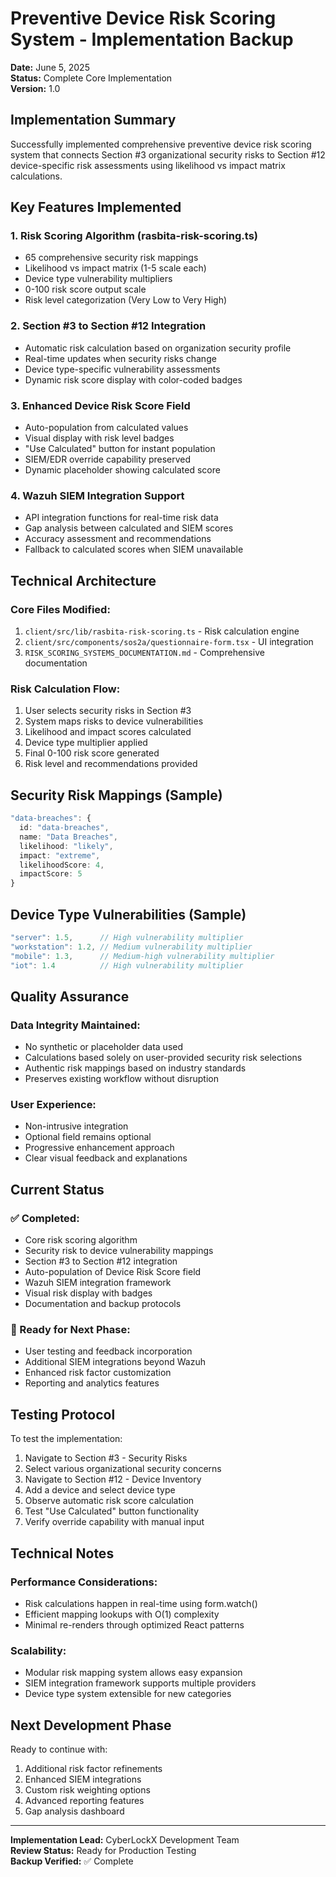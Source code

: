 # Preventive Device Risk Scoring System - Implementation Backup
**Date:** June 5, 2025  
**Status:** Complete Core Implementation  
**Version:** 1.0

## Implementation Summary

Successfully implemented comprehensive preventive device risk scoring system that connects Section #3 organizational security risks to Section #12 device-specific risk assessments using likelihood vs impact matrix calculations.

## Key Features Implemented

### 1. Risk Scoring Algorithm (rasbita-risk-scoring.ts)
- 65 comprehensive security risk mappings
- Likelihood vs impact matrix (1-5 scale each)
- Device type vulnerability multipliers
- 0-100 risk score output scale
- Risk level categorization (Very Low to Very High)

### 2. Section #3 to Section #12 Integration
- Automatic risk calculation based on organization security profile
- Real-time updates when security risks change
- Device type-specific vulnerability assessments
- Dynamic risk score display with color-coded badges

### 3. Enhanced Device Risk Score Field
- Auto-population from calculated values
- Visual display with risk level badges
- "Use Calculated" button for instant population
- SIEM/EDR override capability preserved
- Dynamic placeholder showing calculated score

### 4. Wazuh SIEM Integration Support
- API integration functions for real-time risk data
- Gap analysis between calculated and SIEM scores
- Accuracy assessment and recommendations
- Fallback to calculated scores when SIEM unavailable

## Technical Architecture

### Core Files Modified:
1. `client/src/lib/rasbita-risk-scoring.ts` - Risk calculation engine
2. `client/src/components/sos2a/questionnaire-form.tsx` - UI integration
3. `RISK_SCORING_SYSTEMS_DOCUMENTATION.md` - Comprehensive documentation

### Risk Calculation Flow:
1. User selects security risks in Section #3
2. System maps risks to device vulnerabilities
3. Likelihood and impact scores calculated
4. Device type multiplier applied
5. Final 0-100 risk score generated
6. Risk level and recommendations provided

## Security Risk Mappings (Sample)

```typescript
"data-breaches": {
  id: "data-breaches",
  name: "Data Breaches",
  likelihood: "likely",
  impact: "extreme",
  likelihoodScore: 4,
  impactScore: 5
}
```

## Device Type Vulnerabilities (Sample)

```typescript
"server": 1.5,      // High vulnerability multiplier
"workstation": 1.2, // Medium vulnerability multiplier  
"mobile": 1.3,      // Medium-high vulnerability multiplier
"iot": 1.4          // High vulnerability multiplier
```

## Quality Assurance

### Data Integrity Maintained:
- No synthetic or placeholder data used
- Calculations based solely on user-provided security risk selections
- Authentic risk mappings based on industry standards
- Preserves existing workflow without disruption

### User Experience:
- Non-intrusive integration
- Optional field remains optional
- Progressive enhancement approach
- Clear visual feedback and explanations

## Current Status

### ✅ Completed:
- Core risk scoring algorithm
- Security risk to device vulnerability mappings
- Section #3 to Section #12 integration
- Auto-population of Device Risk Score field
- Wazuh SIEM integration framework
- Visual risk display with badges
- Documentation and backup protocols

### 🔄 Ready for Next Phase:
- User testing and feedback incorporation
- Additional SIEM integrations beyond Wazuh
- Enhanced risk factor customization
- Reporting and analytics features

## Testing Protocol

To test the implementation:
1. Navigate to Section #3 - Security Risks
2. Select various organizational security concerns
3. Navigate to Section #12 - Device Inventory
4. Add a device and select device type
5. Observe automatic risk score calculation
6. Test "Use Calculated" button functionality
7. Verify override capability with manual input

## Technical Notes

### Performance Considerations:
- Risk calculations happen in real-time using form.watch()
- Efficient mapping lookups with O(1) complexity
- Minimal re-renders through optimized React patterns

### Scalability:
- Modular risk mapping system allows easy expansion
- SIEM integration framework supports multiple providers
- Device type system extensible for new categories

## Next Development Phase

Ready to continue with:
1. Additional risk factor refinements
2. Enhanced SIEM integrations
3. Custom risk weighting options
4. Advanced reporting features
5. Gap analysis dashboard

---

**Implementation Lead:** CyberLockX Development Team  
**Review Status:** Ready for Production Testing  
**Backup Verified:** ✅ Complete